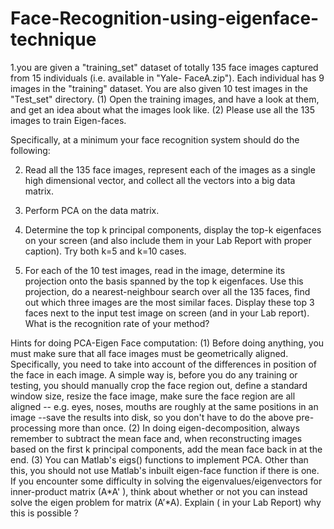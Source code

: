 # Face-Recognition-using-eigenface-technique

1.you are given a "training_set" dataset of totally 135 face images captured from 15 individuals (i.e. available in "Yale- FaceA.zip"). Each individual has 9 images in the "training" dataset. You are also given 10 test images in the "Test_set" directory.
(1) Open the training images, and have a look at them, and get an idea about what the images look like.
(2) Please use all the 135 images to train Eigen-faces.

Specifically, at a minimum your face recognition system should do the following:

2. Read all the 135 face images, represent each of the images as a single high dimensional vector, and collect all the vectors into a big data matrix.

3. Perform PCA on the data matrix.

4. Determine the top k principal components, display the top-k
eigenfaces on your screen (and also include them in your Lab Report with proper caption). Try both k=5 and k=10 cases.

5. For each of the 10 test images, read in the image, determine its projection onto the basis spanned by the top k eigenfaces. Use this projection, do a nearest-neighbour search over all the 135 faces, find out which three images are the most similar faces. Display these top 3 faces next to the input test image on screen (and in your Lab report). What is the recognition rate of your method?

Hints for doing PCA-Eigen Face computation:
(1) Before doing anything, you must make sure that all face images must be geometrically aligned. Specifically, you need to take into account of the differences in position of the face in each image. A simple way is, before you do any training or testing, you should manually crop the face region out, define a standard window size, resize the face image, make sure the face region are all aligned -- e.g. eyes, noses, mouths are roughly at the same positions in an image --save the results into disk, so you don't have to do the above pre-processing more than once.
(2) In doing eigen-decomposition, always remember to subtract the mean face and, when reconstructing images based on the first k principal components, add the mean face back in at the end.
(3) You can Matlab's eigs() functions to implement PCA. Other than this, you should not use Matlab's inbuilt eigen-face function if there is one. If you encounter some difficulty in solving the eigenvalues/eigenvectors for inner-product matrix (A*A' ), think about whether or not you can instead solve the eigen problem for matrix (A’*A). Explain ( in your Lab Report) why this is possible ?
